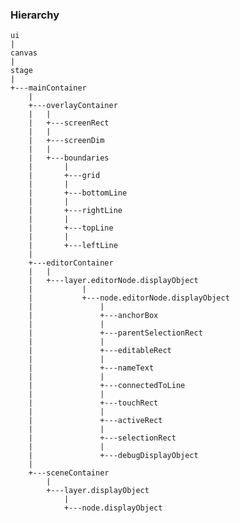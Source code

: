 ### Hierarchy

    ui
    |
    canvas
    |
    stage
    |
    +---mainContainer
        |
        +---overlayContainer
        |   |
        |   +---screenRect
        |   |
        |   +---screenDim
        |   |
        |   +---boundaries
        |       |
        |       +---grid
        |       |
        |       +---bottomLine
        |       |
        |       +---rightLine
        |       |
        |       +---topLine
        |       |
        |       +---leftLine
        |
        +---editorContainer
        |   |
        |   +---layer.editorNode.displayObject
        |           |
        |           +---node.editorNode.displayObject
        |               |
        |               +---anchorBox
        |               |
        |               +---parentSelectionRect
        |               |
        |               +---editableRect
        |               |
        |               +---nameText
        |               |
        |               +---connectedToLine
        |               |
        |               +---touchRect
        |               |
        |               +---activeRect
        |               |
        |               +---selectionRect
        |               |
        |               +---debugDisplayObject
        |
        +---sceneContainer
            |
            +---layer.displayObject
                |
                +---node.displayObject

